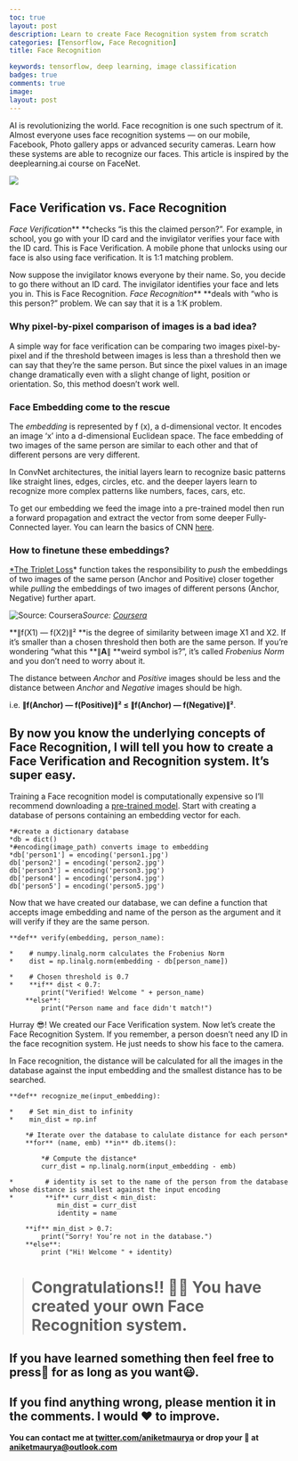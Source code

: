 ```yaml
---
toc: true
layout: post
description: Learn to create Face Recognition system from scratch
categories: [Tensorflow, Face Recognition]
title: Face Recognition

keywords: tensorflow, deep learning, image classification
badges: true
comments: true
image: 
layout: post
---
```



AI is revolutionizing the world. Face recognition is one such spectrum of it. Almost everyone uses face recognition systems — on our mobile, Facebook, Photo gallery apps or advanced security cameras. Learn how these systems are able to recognize our faces. This article is inspired by the deeplearning.ai course on FaceNet.

![](https://cdn-images-1.medium.com/max/2000/1*t3DEmVOWOuWjIo_TjcpxNQ.gif)

## Face Verification vs. Face Recognition

*Face Verification*** **checks “is this the claimed person?”. For example, in school, you go with your ID card and the invigilator verifies your face with the ID card. This is Face Verification. A mobile phone that unlocks using our face is also using face verification. It is 1:1 matching problem.

Now suppose the invigilator knows everyone by their name. So, you decide to go there without an ID card. The invigilator identifies your face and lets you in. This is Face Recognition. *Face Recognition*** **deals with “who is this person?” problem. We can say that it is a 1:K problem.

### Why pixel-by-pixel comparison of images is a bad idea?

A simple way for face verification can be comparing two images pixel-by-pixel and if the threshold between images is less than a threshold then we can say that they’re the same person. But since the pixel values in an image change dramatically even with a slight change of light, position or orientation. So, this method doesn’t work well.

### Face Embedding come to the rescue

The *embedding* is represented by f (x), a d-dimensional vector. It encodes an image ‘x’ into a d-dimensional Euclidean space. The face embedding of two images of the same person are similar to each other and that of different persons are very different.

In ConvNet architectures, the initial layers learn to recognize basic patterns like straight lines, edges, circles, etc. and the deeper layers learn to recognize more complex patterns like numbers, faces, cars, etc.

To get our embedding we feed the image into a pre-trained model then run a forward propagation and extract the vector from some deeper Fully-Connected layer. You can learn the basics of CNN [here](https://medium.com/@aniketmaurya/not-just-introduction-to-convolutional-neural-networks-part-2-a7ac2723e30d).

### How to finetune these embeddings?

[*The Triplet Loss](https://en.wikipedia.org/wiki/Triplet_loss)* function takes the responsibility to *push* the embeddings of two images of the same person (Anchor and Positive) closer together while *pulling* the embeddings of two images of different persons (Anchor, Negative) further apart.

![Source: [Coursera](http://deeplearning.ai)](https://cdn-images-1.medium.com/max/3840/1*CKnxCH4SNOnTqctwX-ViKQ.png)*Source: [Coursera](http://deeplearning.ai)*

**∥f(X1) — f(X2)∥² **is the degree of similarity between image X1 and X2. If it’s smaller than a chosen threshold then both are the same person. If you’re wondering “what this **∥**A**∥ **weird symbol is?”, it’s called *Frobenius Norm* and you don’t need to worry about it.

The distance between *Anchor* and *Positive* images should be less and the distance between *Anchor* and *Negative* images should be high.

i.e. **∥f(Anchor) — f(Positive)∥² ≤ ∥f(Anchor) — f(Negative)∥²**.

## **By now you know the underlying concepts of Face Recognition, I will tell you how to create a Face Verification and Recognition system. It’s super easy.**

Training a Face recognition model is computationally expensive so I’ll recommend downloading a [pre-trained model](https://github.com/iwantooxxoox/Keras-OpenFace). Start with creating a database of persons containing an embedding vector for each.

    *#create a dictionary database
    *db = dict()
    *#encoding(image_path) converts image to embedding
    *db['person1'] = encoding('person1.jpg')
    db['person2'] = encoding('person2.jpg')
    db['person3'] = encoding('person3.jpg')
    db['person4'] = encoding('person4.jpg')
    db['person5'] = encoding('person5.jpg')

Now that we have created our database, we can define a function that accepts image embedding and name of the person as the argument and it will verify if they are the same person.

    **def** verify(embedding, person_name):
         
    *    # numpy.linalg.norm calculates the Frobenius Norm
    *    dist = np.linalg.norm(embedding - db[person_name])
        
    *    # Chosen threshold is 0.7  
    *    **if** dist < 0.7:
            print("Verified! Welcome " + person_name)
        **else**:
            print("Person name and face didn't match!")

Hurray 😎! We created our Face Verification system. Now let’s create the Face Recognition System. If you remember, a person doesn’t need any ID in the face recognition system. He just needs to show his face to the camera.

In Face recognition, the distance will be calculated for all the images in the database against the input embedding and the smallest distance has to be searched.

    **def** recognize_me(input_embedding):

    *    # Set min_dist to infinity
    *    min_dist = np.inf
        
        *# Iterate over the database to calulate distance for each person*
        **for** (name, emb) **in** db.items():
            
            *# Compute the distance*
            curr_dist = np.linalg.norm(input_embedding - emb)
    
    *        # identity is set to the name of the person from the database whose distance is smallest against the input encoding
    *        **if** curr_dist < min_dist:
                min_dist = curr_dist
                identity = name
        
        **if** min_dist > 0.7:
            print("Sorry! You’re not in the database.")
        **else**:
            print ("Hi! Welcome " + identity)
> # Congratulations!! 👏👏 You have created your own Face Recognition system.

## If you have learned something then feel free to press👏 for as long as you want😃.

## If you find anything wrong, please mention it in the comments. I would ❤️ to improve.

**You can contact me at [twitter.com/aniketmaurya](http://twitter.com/iamaniketmaurya) or drop your 📧 at [aniketmaurya@outlook.com](http://aniketmaurya@outlook.com)**
